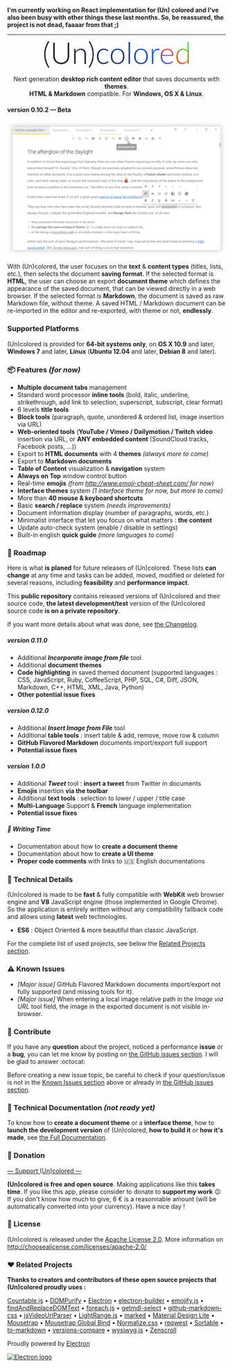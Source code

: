 **I'm currently working on React implementation for (Un) colored and I've also been busy with other things these last months. So, be reassured, the project is not dead, faaaar from that ;)**

---

<p align="center">
  <img alt="(Un)colored logo" height="62" src="project/docs/assets/uncolored-logo.png">
</p>

<p align="center">
  Next generation <strong>desktop rich content editor</strong> that saves documents with <strong>themes</strong>.<br>
  <strong>HTML & Markdown</strong> compatible. For <strong>Windows, OS X & Linux</strong>.
</p>

#### version 0.10.2 — Beta

![](project/docs/assets/uncolored-large-screenshot-win.png)


With (Un)colored, the user focuses on the **text** & **content types** (titles, lists, etc.), then selects the document **saving format**. If the selected format is **HTML**, the user can choose an export **document theme** which defines the appearance of the saved document, that can be viewed directly in a web browser. If the selected format is **Markdown**, the document is saved as raw Markdown file, without theme. A saved HTML / Markdown document can be re-imported in the editor and re-exported, with theme or not, **endlessly**.


### Supported Platforms
(Un)colored is provided for **64-bit systems only**, on **OS X 10.9** and later, **Windows 7** and later, **Linux** (**Ubuntu 12.04** and later, **Debian 8** and later).


### :package: Features *(for now)*
- **Multiple document tabs** management
- Standard word processor **inline tools** (bold, italic, underline, strikethrough, add link to selection, superscript, subscript, clear format)
- 6 levels **title tools**
- **Block tools** (paragraph, quote, unordered & ordered list, image insertion via URL)
- **Web-oriented tools** (**YouTube / Vimeo / Dailymotion / Twitch video** insertion via URL, or **ANY embedded content** (SoundCloud tracks, Facebook posts, ...))
- Export to **HTML documents** with 4 **themes** *(always more to come)*
- Export to **Markdown documents**
- **Table of Content** visualization & **navigation** system
- **Always on Top** window control button
- Real-time **emojis** *(from http://www.emoji-cheat-sheet.com/ for now)*
- **Interface themes** system *(1 interface theme for now, but more to come)*
- More than **40 mouse & keyboard shortcuts**
- Basic **search / replace** system *(needs improvements)*
- Document information display (number of paragraphs, words, etc.)
- Minimalist interface that let you focus on what matters : **the content**
- Update auto-check system (enable / disable in settings)
- Built-in english **quick guide** *(more languages to come)*


### :checkered_flag: Roadmap
Here is what **is planed** for future releases of (Un)colored. These lists **can change** at any time and tasks can be added, moved, modified or deleted for several reasons, including **feasibility** and **performance impact**.

This **public repository** contains released versions of (Un)colored and their source code, **the latest development/test** version of the (Un)colored source code **is on a private repository**.

If you want more details about what was done, see [the Changelog](CHANGELOG.md).

##### version 0.11.0
- Additional ***Incorporate image from file*** tool
- Additional **document themes**
- **Code highlighting** in saved themed document (supported languages : CSS, JavaScript, Ruby, CoffeeScript, PHP, SQL, C#, Diff, JSON, Markdown, C++, HTML, XML, Java, Python)
- **Other potential issue fixes**

##### version 0.12.0
- Additional ***Insert Image from File*** tool
- Additional **table tools** : insert table & add, remove, move row & column
- **GitHub Flavored Markdown** documents import/export full support
- **Potential issue fixes**

##### version 1.0.0
- Additional ***Tweet*** tool : **insert a tweet** from Twitter in documents
- **Emojis** insertion **via the toolbar**
- Additional **text tools** : selection to lower / upper / title case
- **Multi-Language** Support & **French** language implementation
- **Potential issue fixes**

##### :page_facing_up: Writing Time
- Documentation about how to **create a document theme**
- Documentation about how to **create a UI theme**
- **Proper code comments** with links to :us: English documentations


### :nut_and_bolt: Technical Details
(Un)colored is made to be **fast** & fully compatible with **WebKit** web browser engine and **V8** JavaScript engine (those implemented in Google Chrome). So the application is entirely written without any compatibility fallback code and allows using **latest** web technologies.

- **ES6** : Object Oriented & more beautiful than classic JavaScript.

For the complete list of used projects, see below the [Related Projects section](#related-projects).


### :warning: Known Issues
- *[Major issue]* GitHub Flavored Markdown documents import/export not fully supported (and missing tools for it).
- *[Major issue]* When entering a local image relative path in the *Image via URL* tool field, the image in the exported document is not visible in-browser.


### :busts_in_silhouette: Contribute
If you have any **question** about the project, noticed a performance **issue** or a **bug**, you can let me know by posting on [the GitHub issues section](https://github.com/n457/Uncolored/issues?utf8=%E2%9C%93&q=). I will be glad to answer :octocat:

Before creating a new issue topic, be careful to check if your question/issue is not in the [Known Issues section](#known-issues) above or already in [the GitHub issues section](https://github.com/n457/Uncolored/issues?utf8=%E2%9C%93&q=).


### :wrench: Technical Documentation *(not ready yet)*
To know how to **create a document theme** or a **interface theme**, how to **launch the development version** of (Un)colored, **how to build it** or **how it's made**, see [the Full Documentation](project/docs/README.md).


### :gift: Donation
[— Support (Un)colored —](https://www.paypal.com/cgi-bin/webscr?cmd=_donations&business=n457%2econtact%40gmail%2ecom&lc=FR&item_name=n457%20%2f%20Bertrand%20Vignaud%2dLerouge&currency_code=EUR&bn=PP%2dDonationsBF%3abtn_donateCC_LG%2egif%3aNonHosted)

**(Un)colored is free and open source**. Making applications like this **takes time**. If you like this app, please consider to donate to **support my work** :wink:
If you don't know how much to give, 6 € is a reasonnable amount (will be automatically converted into your currency). Have a nice day !


### :page_facing_up: License
(Un)colored is released under the [Apache License 2.0](LICENSE). More information on http://choosealicense.com/licenses/apache-2.0/


### :heart: Related Projects
**Thanks to creators and contributors of these open source projects that (Un)colored proudly uses :**

[Countable.js](https://sacha.me/Countable/) •
[DOMPurify](https://cure53.de/purify) •
[Electron](http://electron.atom.io/) •
[electron-builder](https://github.com/electron-userland/electron-builder) •
[emojify.js](http://hassankhan.me/emojify.js/) •
[findAndReplaceDOMText](https://github.com/padolsey/findAndReplaceDOMText) •
[foreach.js](https://github.com/toddmotto/foreach) •
[getmdl-select](http://creativeit.github.io/getmdl-select/) •
[github-markdown-css](https://sindresorhus.com/github-markdown-css/) •
[jsVideoUrlParser](https://github.com/Zod-/jsVideoUrlParser) •
[LightRange.js](http://n457.github.io/LightRange.js/) •
[marked](https://github.com/chjj/marked) •
[Material Design Lite](https://getmdl.io/) •
[Mousetrap](https://craig.is/killing/mice) •
[Mousetrap Global Bind](https://github.com/ccampbell/mousetrap/tree/master/plugins/global-bind) •
[Normalize.css](http://necolas.github.io/normalize.css/) •
[reqwest](https://github.com/ded/reqwest) •
[Sortable](http://rubaxa.github.io/Sortable/) •
[to-markdown](http://domchristie.github.io/to-markdown/) •
[versions-compare](https://gist.github.com/alexey-bass/1115557) •
[wysiwyg.js](http://wysiwygjs.github.io/) •
[Zenscroll](https://zengabor.github.io/zenscroll/)


Proudly powered by [Electron](http://electron.atom.io/)

[<img alt="Electron logo" height="50" src="http://electron.atom.io/images/electron-logo.svg">](http://electron.atom.io/)
